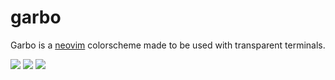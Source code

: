 # garbo

Garbo is a [neovim](https://neovim.io/) colorscheme made to be used with transparent terminals.

![](https://user.fm/files/v2-4d49ba8b121a018b62abfed86cd1d4f6/garbo1.png)
![](https://user.fm/files/v2-e20beff87b21cfe7b55760b46770408d/garbo2.png)
![](https://user.fm/files/v2-4070ed3a6f835bb795c198d6b40f6a1b/garbo3.png)
